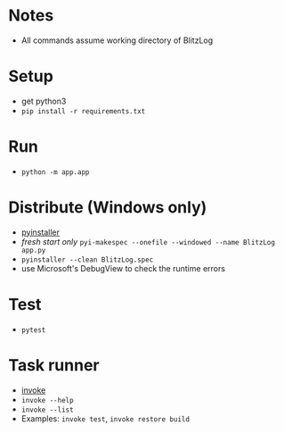# Notes
* All commands assume working directory of BlitzLog

# Setup
* get python3
* `pip install -r requirements.txt`

# Run
* `python -m app.app`

# Distribute (Windows only)
* [pyinstaller](https://pyinstaller.org/en/stable/)
* *fresh start only* `pyi-makespec --onefile --windowed --name BlitzLog app.py`
* `pyinstaller --clean BlitzLog.spec`
* use Microsoft's DebugView to check the runtime errors

# Test
* `pytest`

# Task runner
* [invoke](https://www.pyinvoke.org/)
* `invoke --help`
* `invoke --list`
* Examples: `invoke test`, `invoke restore build`